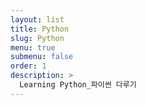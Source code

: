 ```yaml
---
layout: list
title: Python
slug: Python
menu: true
submenu: false
order: 1
description: >
  Learning Python_파이썬 다루기   
---
```


